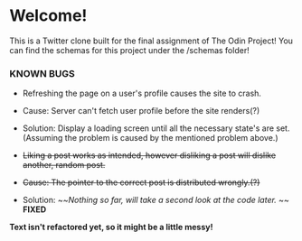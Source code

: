 # Welcome!

This is a Twitter clone built for the final assignment of The Odin Project! 
You can find the schemas for this project under the /schemas folder!


### KNOWN BUGS

* Refreshing the page on a user's profile causes the site to crash.
 * Cause: Server can't fetch user profile before the site renders(?)
 * Solution: Display a loading screen until all the necessary state's are set.(Assuming the problem is caused by the mentioned problem above.)


* ~~Liking a post works as intended, however disliking a post will dislike another, random post.~~
 * ~~Cause: The pointer to the correct post is distributed wrongly.(?)~~
 * Solution: ~~*Nothing so far, will take a second look at the code later.* ~~
**FIXED** 
 

**Text isn't refactored yet, so it might be a little messy!**